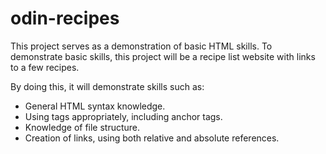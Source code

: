 # odin-recipes

This project serves as a demonstration of basic HTML skills. To demonstrate basic skills, this project will be a recipe list website with links to a few recipes.

By doing this, it will demonstrate skills such as:
- General HTML syntax knowledge.
- Using tags appropriately, including anchor tags.
- Knowledge of file structure.
- Creation of links, using both relative and absolute references.
